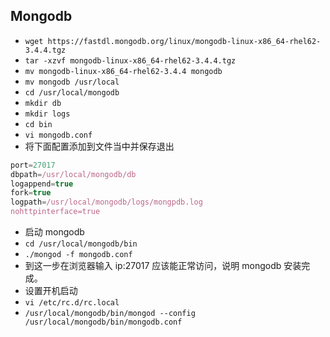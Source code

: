 ## Mongodb
- `wget https://fastdl.mongodb.org/linux/mongodb-linux-x86_64-rhel62-3.4.4.tgz`
- `tar -xzvf mongodb-linux-x86_64-rhel62-3.4.4.tgz`
- `mv mongodb-linux-x86_64-rhel62-3.4.4 mongodb`
- `mv mongodb /usr/local`
- `cd /usr/local/mongodb`
- `mkdir db`
- `mkdir logs`
- `cd bin`
- `vi mongodb.conf`
- 将下面配置添加到文件当中并保存退出
```javascript
port=27017
dbpath=/usr/local/mongodb/db
logappend=true
fork=true
logpath=/usr/local/mongodb/logs/mongpdb.log
nohttpinterface=true
```
- 启动 mongodb
- `cd /usr/local/mongodb/bin`
- `./mongod -f mongodb.conf`
- 到这一步在浏览器输入 ip:27017 应该能正常访问，说明 mongodb 安装完成。
- 设置开机启动
- `vi /etc/rc.d/rc.local`
- `/usr/local/mongodb/bin/mongod --config /usr/local/mongodb/bin/mongodb.conf`